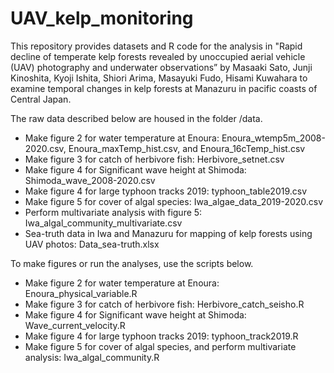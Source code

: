 # UAV_kelp_monitoring
This repository provides datasets and R code for the analysis in "Rapid decline of temperate kelp forests revealed by unoccupied aerial vehicle (UAV) photography and underwater observations” by Masaaki Sato, Junji Kinoshita, Kyoji Ishita, Shiori Arima, Masayuki Fudo, Hisami Kuwahara to examine temporal changes in kelp forests at Manazuru in pacific coasts of Central Japan.  

The raw data described below are housed in the folder /data.

- Make figure 2 for water temperature at Enoura: Enoura_wtemp5m_2008-2020.csv, Enoura_maxTemp_hist.csv, and Enoura_16cTemp_hist.csv
- Make figure 3 for catch of herbivore fish: Herbivore_setnet.csv
- Make figure 4 for Significant wave height at Shimoda: Shimoda_wave_2008-2020.csv
- Make figure 4 for large typhoon tracks 2019: typhoon_table2019.csv
- Make figure 5 for cover of algal species: Iwa_algae_data_2019-2020.csv
- Perform multivariate analysis with figure 5: Iwa_algal_community_multivariate.csv
- Sea-truth data in Iwa and Manazuru for mapping of kelp forests using UAV photos: Data_sea-truth.xlsx


To make figures or run the analyses, use the scripts below. 

- Make figure 2 for water temperature at Enoura: Enoura_physical_variable.R
- Make figure 3 for catch of herbivore fish: Herbivore_catch_seisho.R
- Make figure 4 for Significant wave height at Shimoda: Wave_current_velocity.R
- Make figure 4 for large typhoon tracks 2019: typhoon_track2019.R
- Make figure 5 for cover of algal species, and perform multivariate analysis: Iwa_algal_community.R

